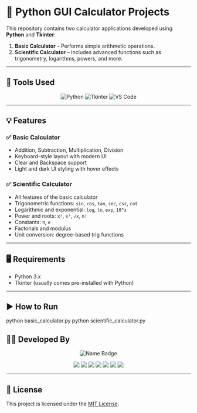 # 🧮 Python GUI Calculator Projects

This repository contains two calculator applications developed using **Python** and **Tkinter**:

1. **Basic Calculator** – Performs simple arithmetic operations.
2. **Scientific Calculator** – Includes advanced functions such as trigonometry, logarithms, powers, and more.

---

## 🔧 Tools Used

<p align="center">
  <img src="https://img.shields.io/badge/Python-3776AB?style=for-the-badge&logo=python&logoColor=white" alt="Python">
  <img src="https://img.shields.io/badge/Tkinter-%230081CB?style=for-the-badge&logo=windows&logoColor=white" alt="Tkinter">
  <img src="https://img.shields.io/badge/VS%20Code-007ACC?style=for-the-badge&logo=visual-studio-code&logoColor=white" alt="VS Code">
</p>

---

## 💡 Features

### ✅ Basic Calculator
- Addition, Subtraction, Multiplication, Division
- Keyboard-style layout with modern UI
- Clear and Backspace support
- Light and dark UI styling with hover effects

### ✅ Scientific Calculator
- All features of the basic calculator
- Trigonometric functions: `sin`, `cos`, `tan`, `sec`, `csc`, `cot`
- Logarithmic and exponential: `log`, `ln`, `exp`, `10^x`
- Power and roots: `x²`, `x³`, `√x`, `n!`
- Constants: `π`, `e`
- Factorials and modulus
- Unit conversion: degree-based trig functions

---

## 🖥 Requirements

- Python 3.x
- Tkinter (usually comes pre-installed with Python)

---

## ▶️ How to Run

python basic_calculator.py
python scientific_calculator.py

## 👨‍💻 Developed By

<p align="center">
  <img src="https://img.shields.io/badge/-Sanjeevi%20VP-blue?style=flat-square&logo=github" alt="Name Badge" />
</p>

<p align="center">
  <a href="mailto:sanjeevivp8@gmail.com"><img src="https://img.shields.io/badge/Gmail-EA4335?style=for-the-badge&logo=gmail&logoColor=white" /></a>
  <a href="https://wa.me/9442234287"><img src="https://img.shields.io/badge/WhatsApp-25D366?style=for-the-badge&logo=whatsapp&logoColor=white" /></a>
  <a href="https://www.linkedin.com/in/sanjeevi-vp"><img src="https://img.shields.io/badge/LinkedIn-blue?style=for-the-badge&logo=linkedin&logoColor=white" /></a>
  <a href="https://www.instagram.com/sanjeevivp1/profilecard/?igsh=ZTZlYXlhN3Uza2dh"><img src="https://img.shields.io/badge/Instagram-E4405F?style=for-the-badge&logo=instagram&logoColor=white" /></a>
  <a href="https://t.me/sanjeevivp"><img src="https://img.shields.io/badge/Telegram-2CA5E0?style=for-the-badge&logo=telegram&logoColor=white" /></a>
  <a href="https://x.com/SanjeeviVP845"><img src="https://img.shields.io/badge/Twitter-1DA1F2?style=for-the-badge&logo=twitter&logoColor=white" /></a>
  <a href="https://yourportfolio.com"><img src="https://img.shields.io/badge/Portfolio-orange?style=for-the-badge&logo=Firefox&logoColor=white" /></a>
</p>

---

## 📜 License

This project is licensed under the [MIT License](LICENSE).

